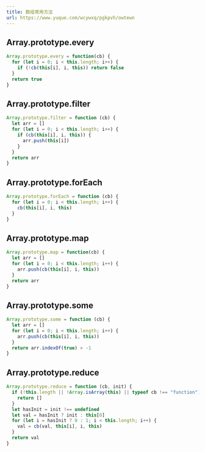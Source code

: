```yaml
---
title: 数组常用方法
url: https://www.yuque.com/wcywxq/pgkpvh/owtewn
---
```


<a name="KPI76"></a>

## Array.prototype.every

```javascript
Array.prototype.every = function(cb) {
  for (let i = 0; i < this.length; i++) {
    if (!cb(this[i], i, this)) return false
  }
  return true
}
```

<a name="bixqb"></a>

## Array.prototype.filter

```javascript
Array.prototype.filter = function (cb) {
  let arr = []
  for (let i = 0; i < this.length; i++) {
    if (cb(this[i], i, this)) {
      arr.push(this[i])
    }
  }
  return arr
}
```

<a name="SOkP9"></a>

## Array.prototype.forEach

```javascript
Array.prototype.forEach = function (cb) {
  for (let i = 0; i < this.length; i++) {
    cb(this[i], i, this)
  }
}
```

<a name="VdHpT"></a>

## Array.prototype.map

```javascript
Array.prototype.map = function(cb) {
  let arr = []
  for (let i = 0; i < this.length; i++) {
    arr.push(cb(this[i], i, this))
  }
  return arr
}
```

<a name="ECglG"></a>

## Array.prototype.some

```javascript
Array.prototype.some = function (cb) {
  let arr = []
  for (let i = 0; i < this.length; i++) {
    arr.push(cb(this[i], i, this))
  }
  return arr.indexOf(true) > -1
}
```

<a name="ctKK4"></a>

## Array.prototype.reduce

```javascript
Array.prototype.reduce = function (cb, init) {
  if (!this.length || !Array.isArray(this) || typeof cb !== "function") {
    return []
  }
  let hasInit = init !== undefined
  let val = hasInit ? init : this[0]
  for (let i = hasInit ? 0 : 1; i < this.length; i++) {
    val = cb(val, this[i], i, this)
  }
  return val
}
```
